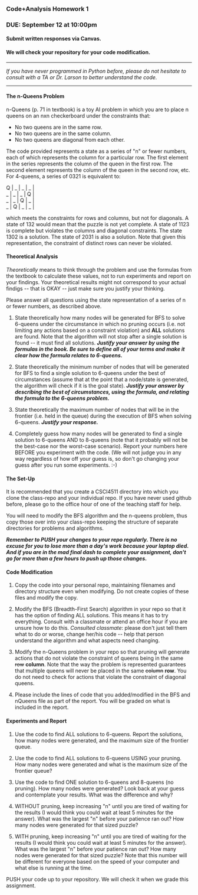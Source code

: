 ### Code+Analysis Homework 1
### DUE: September 12 at 10:00pm
#### Submit written responses via Canvas.
#### We will check your repository for your code modification.

<hr>

_If you have never programmed in Python before, please do not hesitate to consult with a TA or Dr. Larson to better understand the code._
<hr>

#### The n-Queens Problem

n-Queens (p. 71 in textbook) is a toy AI problem in which you are to place n queens on an nxn checkerboard under the constraints that:
- No two queens are in the same row.
- No two queens are in the same column.
- No two queens are diagonal from each other.

The code provided represents a state as a series of "n" or fewer numbers, each of which represents the column for a particular row. The first element in the series represents the column of the queen in the first row. The second element represents the column of the queen in the second row, etc. For 4-queens, a series of 0321 is equivalent to:

 Q | _ | _ | _ |<br>
 _ | _ | _ | Q |<br>
 _ | _ | Q | _ |<br>
 _ | Q | _ | _ |<br>

which meets the constraints for rows and columns, but not for diagonals. A state of 132 would mean that the puzzle is not yet complete. A state of 1123 is complete but violates the columns and diagonal constraints. The state 1302 is a solution. The state of 2031 is also a solution. Note that given this representation, the constraint of distinct rows can never be violated.

#### Theoretical Analysis

_Theoretically_ means to think through the problem and use the formulas from the textbook to calculate these values, not to run experiments and report on your findings. Your theoretical results might not correspond to your actual findigs -- that is OKAY -- just make sure you justify your thinking.

Please answer all questions using the state representation of a series of n or fewer numbers, as described above.

1. State theoretically how many nodes will be generated for BFS to solve 6-queens under the circumstance in which no pruning occurs (i.e. not limiting any actions based on a constraint violation) and **ALL** solutions are found. Note that the algorithm will not stop after a single solution is found -- it must find all solutions. **_Justify your answer by using the formulas in the book. Be sure to define all of your terms and make it clear how the formula relates to 6-queens._**

2. State theoretically the minimum number of nodes that will be generated for BFS to find a single solution to 6-queens under the best of circumstances (assume that at the point that a node/state is generated, the algorithm will check if it is the goal state). **_Justify your answer by describing the best of circumstances, using the formula, and relating the formula to the 6-queens problem._**

3. State theoretically the maximum number of nodes that will be in the frontier (i.e. held in the queue) during the execution of BFS when solving 6-queens. **_Justify your response._**

4. Completely guess how many nodes will be generated to find a single solution to 6-queens AND to 8-queens (note that it probably will not be the best-case nor the worst-case scenario). Report your numbers here BEFORE you experiment with the code. (We will not judge you in any way regardless of how off your guess is, so don't go changing your guess after you run some experiments. :-)

#### The Set-Up

It is recommended that you create a CSCI4511 directory into which you clone the class-repo and your individual repo. If you have never used github before, please go to the office hour of one of the teaching staff for help.

You will need to modify the BFS algorithm and the n-queens problem, thus copy those over into your class-repo keeping the structure of separate directories for problems and algorithms.

**_Remember to PUSH your changes to your repo regularly. There is no excuse for you to lose more than a day's work because your laptop died. And if you are in the mad final dash to complete your assignment, don't go for more than a few hours to push up those changes._**

#### Code Modification

1. Copy the code into your personal repo, maintaining filenames and directory structure even when modifying. Do not create copies of these files and modify the copy.
1. Modify the BFS (Breadth-First Search) algorithm in your repo so that it has the option of finding ALL solutions. This means it has to try everything. Consult with a classmate or attend an office hour if you are unsure how to do this. _Consulted classmate_: please don't just tell them what to do or worse, change her/his code -- help that person understand the algorithm and what aspects need changing.

2. Modify the n-Queens problem in your repo so that pruning will generate actions that do not violate the constraint of queens being in the same <del>row</del> **__column__**. Note that the way the problem is represented guarantees that multiple queens will never be placed in the same <del>column</del> **__row__**. You do not need to check for actions that violate the constraint of diagonal queens.

3. Please include the lines of code that you added/modified in the BFS and nQueens file as part of the report. You will be graded on what is included in the report.

#### Experiments and Report

1. Use the code to find ALL solutions to 6-queens. Report the solutions, how many nodes were generated, and the maximum size of the frontier queue.

2. Use the code to find ALL solutions to 6-queens USING your pruning. How many nodes were generated and what is the maximum size of the frontier queue?

3. Use the code to find ONE solution to 6-queens and 8-queens (no pruning). How many nodes were generated? Look back at your guess and contemplate your results. What was the difference and why?

4. WITHOUT pruning, keep increasing "n" until you are tired of waiting for the results (I would think you could wait at least 5 minutes for the answer). What was the largest "n" before your patience ran out? How many nodes were generated for that sized puzzle?

5. WITH pruning, keep increasing "n" until you are tired of waiting for the results (I would think you could wait at least 5 minutes for the answer). What was the largest "n" before your patience ran out? How many nodes were generated for that sized puzzle? Note that this number will be different for everyone based on the speed of your computer and what else is running at the time.

PUSH your code up to your repository. We will check it when we grade this assignment.
